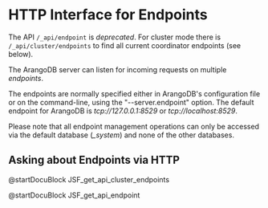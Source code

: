 HTTP Interface for Endpoints
============================

The API `/_api/endpoint` is *deprecated*. For cluster mode there
is `/_api/cluster/endpoints` to find all current coordinator endpoints
(see below).

The ArangoDB server can listen for incoming requests on multiple *endpoints*.

The endpoints are normally specified either in ArangoDB's configuration
file or on the command-line, using the "--server.endpoint" option.
The default endpoint for ArangoDB is *tcp://127.0.0.1:8529* or
*tcp://localhost:8529*.

Please note that all endpoint management operations can only be accessed via
the default database (*_system*) and none of the other databases.

Asking about Endpoints via HTTP
---------------------------

<!-- js/actions/api-cluster.js -->
@startDocuBlock JSF_get_api_cluster_endpoints

<!-- arangod/RestHandler/RestEndpointHandler.h -->
@startDocuBlock JSF_get_api_endpoint
